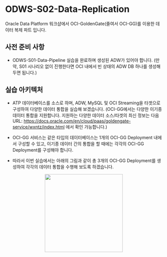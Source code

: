 # ODWS-S02-Data-Replication
Oracle Data Platform 워크샵에서 OCI-GoldenGate(줄여서 OCI-GG)를 이용한 데이터 복제 파트 입니다.


## 사전 준비 사항
- ODWS-S01-Data-Pipeline 실습을 완료하며 생성된 ADW가 있어야 합니다. (만약, S01 시나리오 없이 진행한다면 OCI 내에서 빈 상태의 ADW DB 하나를 생성해두면 됩니다.)
  

## 실습 아키텍처
- ATP 데이터베이스를 소스로 하며, ADW, MySQL 및 OCI Streaming을 타겟으로 구성하여 다양한 데이터 통합을 실습해 보겠습니다. (OCI-GG에서는 다양한 이기종 데이터 통합을 지원합니다. 지원하는 다양한 데이터 소스/타겟의 최신 정보는 다음 URL: https://docs.oracle.com/en/cloud/paas/goldengate-service/wxntz/index.html 에서 확인 가능합니다.)
  
- OCI-GG 서비스는 같은 타입의 데이터베이스는 1개의 OCI-GG Deployment 내에서 구성할 수 있고, 이기종 데이터 간의 통합을 할 때에는 각각의 OCI-GG Deployment를 구성해야 합니다.
  
- 따라서 이번 실습에서는 아래의 그림과 같이 총 3개의 OCI-GG Deployment를 생성하여 각각의 데이터 통합을 수행해 보도록 하겠습니다.

<p align="center"><img src="https://github.com/oraclekr-data-platform/ODWS-S02-Data-Replication/assets/150218254/d116bbf0-269a-4861-b696-59f7da012dbf" width="250px" height="250px"></p>



